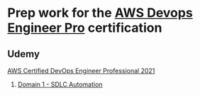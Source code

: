 # Prep work for the [AWS Devops Engineer Pro](https://aws.amazon.com/certification/certified-devops-engineer-professional/?ch=sec&sec=rmg&d=1) certification

## Udemy
[AWS Certified DevOps Engineer Professional 2021](https://www.udemy.com/course/aws-certified-devops-engineer-professional-hands-on/)

1. [Domain 1 - SDLC Automation](https://github.com/ccliver/devops-pro-prep/tree/main/udemy/domain1)
